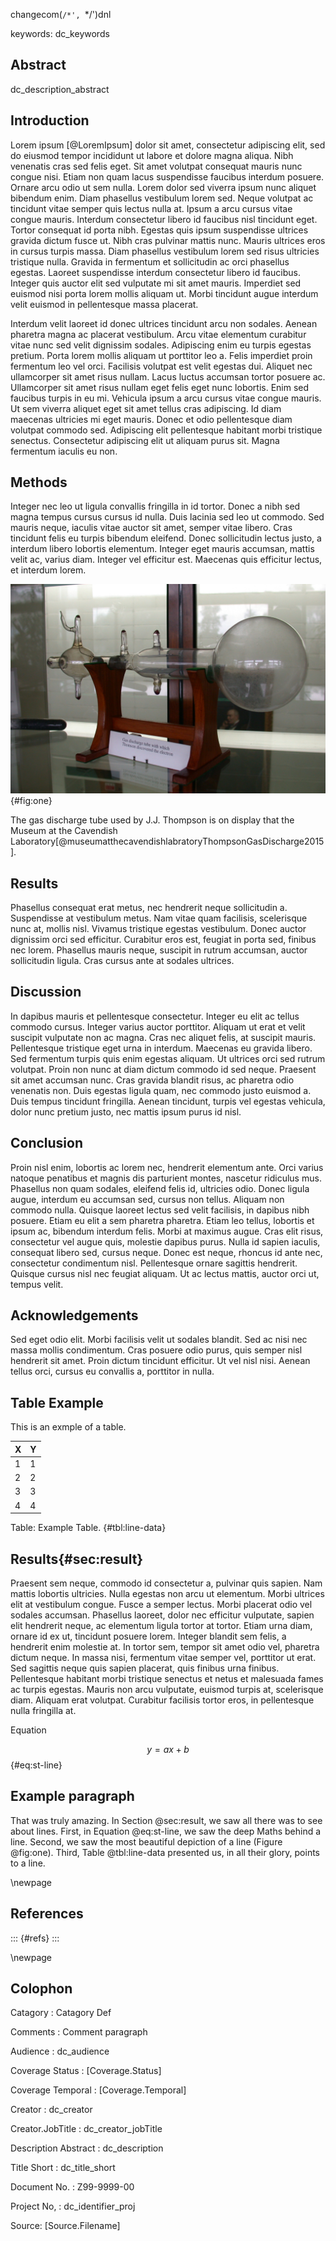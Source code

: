 changecom(`/*', `*/')dnl

keywords: dc_keywords

## Abstract

dc_description_abstract

## Introduction

Lorem ipsum [@LoremIpsum] dolor sit amet, consectetur adipiscing elit, sed do eiusmod tempor incididunt ut labore et dolore magna aliqua. Nibh venenatis cras sed felis eget. Sit amet volutpat consequat mauris nunc congue nisi. Etiam non quam lacus suspendisse faucibus interdum posuere. Ornare arcu odio ut sem nulla. Lorem dolor sed viverra ipsum nunc aliquet bibendum enim. Diam phasellus vestibulum lorem sed. Neque volutpat ac tincidunt vitae semper quis lectus nulla at. Ipsum a arcu cursus vitae congue mauris. Interdum consectetur libero id faucibus nisl tincidunt eget. Tortor consequat id porta nibh. Egestas quis ipsum suspendisse ultrices gravida dictum fusce ut. Nibh cras pulvinar mattis nunc. Mauris ultrices eros in cursus turpis massa. Diam phasellus vestibulum lorem sed risus ultricies tristique nulla. Gravida in fermentum et sollicitudin ac orci phasellus egestas. Laoreet suspendisse interdum consectetur libero id faucibus. Integer quis auctor elit sed vulputate mi sit amet mauris. Imperdiet sed euismod nisi porta lorem mollis aliquam ut. Morbi tincidunt augue interdum velit euismod in pellentesque massa placerat.

Interdum velit laoreet id donec ultrices tincidunt arcu non sodales. Aenean pharetra magna ac placerat vestibulum. Arcu vitae elementum curabitur vitae nunc sed velit dignissim sodales. Adipiscing enim eu turpis egestas pretium. Porta lorem mollis aliquam ut porttitor leo a. Felis imperdiet proin fermentum leo vel orci. Facilisis volutpat est velit egestas dui. Aliquet nec ullamcorper sit amet risus nullam. Lacus luctus accumsan tortor posuere ac. Ullamcorper sit amet risus nullam eget felis eget nunc lobortis. Enim sed faucibus turpis in eu mi. Vehicula ipsum a arcu cursus vitae congue mauris. Ut sem viverra aliquet eget sit amet tellus cras adipiscing. Id diam maecenas ultricies mi eget mauris. Donec et odio pellentesque diam volutpat commodo sed. Adipiscing elit pellentesque habitant morbi tristique senectus. Consectetur adipiscing elit ut aliquam purus sit. Magna fermentum iaculis eu non.

## Methods

Integer nec leo ut ligula convallis fringilla in id tortor. Donec a nibh sed magna tempus cursus cursus id nulla. Duis lacinia sed leo ut commodo. Sed mauris neque, iaculis vitae auctor sit amet, semper vitae libero. Cras tincidunt felis eu turpis bibendum eleifend. Donec sollicitudin lectus justo, a interdum libero lobortis elementum. Integer eget mauris accumsan, mattis velit ac, varius diam. Integer vel efficitur est. Maecenas quis efficitur lectus, et interdum lorem.


![J.J. Thompson's Gas Discharge Tube](img/JJ-Thompson-Gas-Discharge-Tube-cabinet3_2.jpg){#fig:one}

The gas discharge tube used by J.J. Thompson is on display that the Museum at the Cavendish Laboratory[@museumatthecavendishlabratoryThompsonGasDischarge2015].

## Results

Phasellus consequat erat metus, nec hendrerit neque sollicitudin a. Suspendisse at vestibulum metus. Nam vitae quam facilisis, scelerisque nunc at, mollis nisl. Vivamus tristique egestas vestibulum. Donec auctor dignissim orci sed efficitur. Curabitur eros est, feugiat in porta sed, finibus nec lorem. Phasellus mauris neque, suscipit in rutrum accumsan, auctor sollicitudin ligula. Cras cursus ante at sodales ultrices.

## Discussion

In dapibus mauris et pellentesque consectetur. Integer eu elit ac tellus commodo cursus. Integer varius auctor porttitor. Aliquam ut erat et velit suscipit vulputate non ac magna. Cras nec aliquet felis, at suscipit mauris. Pellentesque tristique eget urna in interdum. Maecenas eu gravida libero. Sed fermentum turpis quis enim egestas aliquam. Ut ultrices orci sed rutrum volutpat. Proin non nunc at diam dictum commodo id sed neque. Praesent sit amet accumsan nunc. Cras gravida blandit risus, ac pharetra odio venenatis non. Duis egestas ligula quam, nec commodo justo euismod a. Duis tempus tincidunt fringilla. Aenean tincidunt, turpis vel egestas vehicula, dolor nunc pretium justo, nec mattis ipsum purus id nisl.

## Conclusion

Proin nisl enim, lobortis ac lorem nec, hendrerit elementum ante. Orci varius natoque penatibus et magnis dis parturient montes, nascetur ridiculus mus. Phasellus non quam sodales, eleifend felis id, ultricies odio. Donec ligula augue, interdum eu accumsan sed, cursus non tellus. Aliquam non commodo nulla. Quisque laoreet lectus sed velit facilisis, in dapibus nibh posuere. Etiam eu elit a sem pharetra pharetra. Etiam leo tellus, lobortis et ipsum ac, bibendum interdum felis. Morbi at maximus augue. Cras elit risus, consectetur vel augue quis, molestie dapibus purus. Nulla id sapien iaculis, consequat libero sed, cursus neque. Donec est neque, rhoncus id ante nec, consectetur condimentum nisl. Pellentesque ornare sagittis hendrerit. Quisque cursus nisl nec feugiat aliquam. Ut ac lectus mattis, auctor orci ut, tempus velit.

## Acknowledgements

Sed eget odio elit. Morbi facilisis velit ut sodales blandit. Sed ac nisi nec massa mollis condimentum. Cras posuere odio purus, quis semper nisl hendrerit sit amet. Proin dictum tincidunt efficitur. Ut vel nisl nisi. Aenean tellus orci, cursus eu convallis a, porttitor in nulla.



## Table Example

This is an exmple of a table.

| X | Y |
|---|---|
| 1 | 1 |
| 2 | 2 |
| 3 | 3 |
| 4 | 4 |

Table: Example Table. {#tbl:line-data}

## Results{#sec:result}

Praesent sem neque, commodo id consectetur a, pulvinar quis sapien. Nam mattis lobortis ultricies. Nulla egestas non arcu ut elementum. Morbi ultrices elit at vestibulum congue. Fusce a semper lectus. Morbi placerat odio vel sodales accumsan. Phasellus laoreet, dolor nec efficitur vulputate, sapien elit hendrerit neque, ac elementum ligula tortor at tortor. Etiam urna diam, ornare id ex ut, tincidunt posuere lorem. Integer blandit sem felis, a hendrerit enim molestie at. In tortor sem, tempor sit amet odio vel, pharetra dictum neque. In massa nisi, fermentum vitae semper vel, porttitor ut erat. Sed sagittis neque quis sapien placerat, quis finibus urna finibus. Pellentesque habitant morbi tristique senectus et netus et malesuada fames ac turpis egestas. Mauris non arcu vulputate, euismod turpis at, scelerisque diam. Aliquam erat volutpat. Curabitur facilisis tortor eros, in pellentesque nulla fringilla at.

Equation

$$ y = ax + b $$ {#eq:st-line}

## Example paragraph

That was truly amazing.
In Section @sec:result, we saw all there was to see about lines.
First, in Equation @eq:st-line, we saw the deep Maths behind a line.
Second, we saw the most beautiful depiction of a line (Figure @fig:one).
Third, Table @tbl:line-data presented us, in all their glory,
points to a line.

\newpage

## References

::: {#refs}
:::

\newpage

## Colophon

Catagory
: Catagory Def

Comments
: Comment paragraph

Audience
: dc_audience

Coverage Status
: [Coverage.Status]

Coverage Temporal
: [Coverage.Temporal]

Creator
: dc_creator

Creator.JobTitle
: dc_creator_jobTitle

Description Abstract
: dc_description

Title Short
: dc_title_short

Document No.
: Z99-9999-00

Project No,
: dc_identifier_proj

Source: [Source.Filename]
